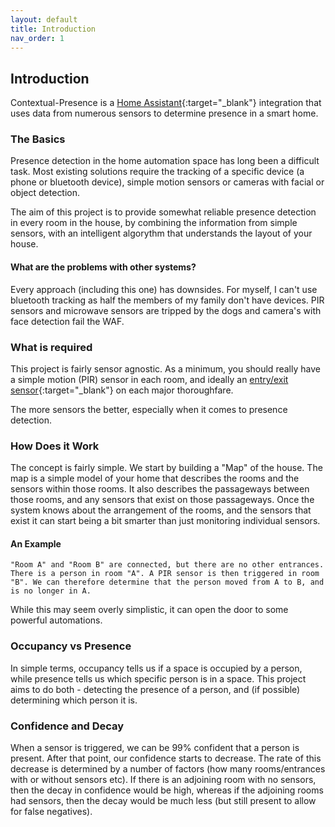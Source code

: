 ```yaml
---
layout: default
title: Introduction
nav_order: 1
---
```


## Introduction

Contextual-Presence is a [Home Assistant](https://home-assistant.io){:target="_blank"} integration that uses data from numerous sensors to determine presence in a smart home. 

### The Basics

Presence detection in the home automation space has long been a difficult task. Most existing solutions require the tracking of a specific device (a phone or bluetooth device), simple motion sensors or cameras with facial or object detection.

The aim of this project is to provide somewhat reliable presence detection in every room in the house, by combining the information from simple sensors, with an intelligent algorythm that understands the layout of your house.

#### What are the problems with other systems?
Every approach (including this one) has downsides. For myself, I can't use bluetooth tracking as half the members of my family don't have devices. PIR sensors and microwave sensors are tripped by the dogs and camera's with face detection fail the WAF. 


### What is required
This project is fairly sensor agnostic. As a minimum, you should really have a simple motion (PIR) sensor in each room, and ideally an [entry/exit sensor](https://github.com/Lyr3x/Roode){:target="_blank"} on each major thoroughfare. 

The more sensors the better, especially when it comes to presence detection.

### How Does it Work
The concept is fairly simple. We start by building a "Map" of the house. The map is a simple model of your home that describes the rooms and the sensors within those rooms. It also describes the passageways between those rooms, and any sensors that exist on those passageways. Once the system knows about the arrangement of the rooms, and the sensors that exist it can start being a bit smarter than just monitoring individual sensors.

#### An Example
```
"Room A" and "Room B" are connected, but there are no other entrances. There is a person in room "A". A PIR sensor is then triggered in room "B". We can therefore determine that the person moved from A to B, and is no longer in A.
```

While this may seem overly simplistic, it can open the door to some powerful automations.


### Occupancy vs Presence
In simple terms, occupancy tells us if a space is occupied by a person, while presence tells us which specific person is in a space.  This project aims to do both - detecting the presence of a person, and (if possible) determining which person it is.

### Confidence and Decay
When a sensor is triggered, we can be 99% confident that a person is present. After that point, our confidence starts to decrease. The rate of this decrease is determined by a number of factors (how many rooms/entrances with or without sensors etc). If there is an adjoining room with no sensors, then the decay in confidence would be high, whereas if the adjoining rooms had sensors, then the decay would be much less (but still present to allow for false negatives).